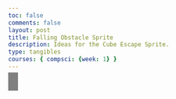 ```yaml
---
toc: false
comments: false
layout: post
title: Falling Obstacle Sprite
description: Ideas for the Cube Escape Sprite.
type: tangibles
courses: { compsci: {week: 1} }
---
```


  
<style>
    #canvas {
        margin: 0;
        border: 10px solid grey;
    }
</style>
<canvas id='canvas'></canvas>
<script>
    // Create empty canvas
    let canvas = document.getElementById('canvas');
    let c = canvas.getContext('2d');
    // Set the canvas dimensions
    canvas.width = 650;
    canvas.height = 660;
</script>
<!DOCTYPE html>
<html lang="en">
<head>
  <meta charset="UTF-8">
  <meta name="viewport" content="width=device-width, initial-scale=1.0">
  <title>Falling Block Animation with Randomized Reset</title>
</head>
<body>

<div id="fallingBlock"></div>

<script>
  const fallingBlock = document.getElementById('fallingBlock');
  const fallSpeed = 3; // Adjust the speed as needed
  const windowHeight = window.innerHeight;

  function animate() {
    const positionY = parseFloat(fallingBlock.style.top) || 0;
    const newPositionY = positionY + fallSpeed;
    fallingBlock.style.top = `${newPositionY}px`;

    // Reset the position with a random value when the block reaches the bottom
    if (newPositionY >= windowHeight - 50) {
      fallingBlock.style.top = '0';
      fallingBlock.style.left = `${Math.random() * (window.innerWidth - 50)}px`;
    }
  }

  // Using setInterval for the loop
  const animationInterval = setInterval(animate, 16); // 60 FPS

  // Uncomment the next line if you prefer requestAnimationFrame
  // function animateLoop() { animate(); requestAnimationFrame(animateLoop); }
  // animateLoop();

 class Block  {
        constructor() {
            // Initial position and velocity of the player
            this.position = {
                x: 100,
                y: 200
            };
            this.velocity = {
                x: 0,
                y: 0
            };
            // Dimensions of the player
            this.width = 30;
            this.height = 30;
        }
        // Method to draw the player on the canvas
        draw() {
            c.fillStyle = 'blue';
            c.fillRect(this.position.x, this.position.y, this.width, this.height);
        }
 }
</script>

</body>
</html